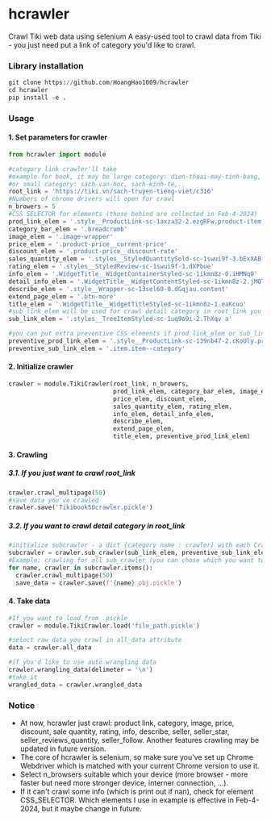 # hcrawler
Crawl Tiki web data using selenium
A easy-used tool to crawl data from Tiki - you just need put a link of category you'd like to crawl.

### Library installation

```python
git clone https://github.com/HoangHao1009/hcrawler
cd hcrawler
pip install -e .
```

### Usage

#### 1. Set parameters for crawler
```python
from hcrawler import module

#category link crawler'll take
#example for book, it may be large category: dien-thoai-may-tinh-bang, thoi-trang-nu, ...
#or small category: sach-van-hoc, sach-kinh-te,..
root_link = 'https://tiki.vn/sach-truyen-tieng-viet/c316' 
#Numbers of chrome drivers will open for crawl
n_browers = 5
#CSS SELECTOR for elements (those behind are collected in Feb-4-2024)
prod_link_elem = '.style__ProductLink-sc-1axza32-2.ezgRFw.product-item'
category_bar_elem = '.breadcrumb'
image_elem = '.image-wrapper'
price_elem = '.product-price__current-price'
discount_elem = '.product-price__discount-rate'
sales_quantity_elem = '.styles__StyledQuantitySold-sc-1swui9f-3.bExXAB'
rating_elem = '.styles__StyledReview-sc-1swui9f-1.dXPbue'
info_elem = '.WidgetTitle__WidgetContainerStyled-sc-1ikmn8z-0.iHMNqO'
detail_info_elem = '.WidgetTitle__WidgetContentStyled-sc-1ikmn8z-2.jMQTPW'
describe_elem = '.style__Wrapper-sc-13sel60-0.dGqjau.content'
extend_page_elem = '.btn-more'
title_elem = '.WidgetTitle__WidgetTitleStyled-sc-1ikmn8z-1.eaKcuo'
#sub_link_elem will be used for crawl detail category in root_link you put
sub_link_elem = '.styles__TreeItemStyled-sc-1uq9a9i-2.ThXqv a'

#you can put extra preventive CSS elements if prod_link_elem or sub_link_elem isn't valid
preventive_prod_link_elem = '.style__ProductLink-sc-139nb47-2.cKoUly.product-item'
preventive_sub_link_elem = '.item.item--category'
```

#### 2. Initialize crawler

```python
crawler = module.TikiCrawler(root_link, n_browers, 
                             prod_link_elem, category_bar_elem, image_elem, 
                             price_elem, discount_elem,
                             sales_quantity_elem, rating_elem,
                             info_elem, detail_info_elem,
                             describe_elem,
                             extend_page_elem,
                             title_elem, preventive_prod_link_elem)
```

#### 3. Crawling

##### 3.1. If you just want to crawl root_link
```python
crawler.crawl_multipage(50)
#save data you've crawled
crawler.save('Tikibook50crawler.pickle')
```

##### 3.2. If you want to crawl detail category in root_link
```python
#initialize subcrawler - a dict {category name : crawler} with each Crawler for each detail category link
subcrawler = crawler.sub_crawler(sub_link_elem, preventive_sub_link_elem)
#Example: crawling for all sub_crawler (you can chose which you want to crawl)
for name, crawler in subcrawler.items():
  crawler.crawl_multipage(50)
  save_data = crawler.save(f'{name}_obj.pickle')
```

#### 4. Take data
```python
#If you want to load from .pickle
crawler = module.TikiCrawler.load('file_path.pickle')

#select raw data you crawl in all_data attribute
data = crawler.all_data

#if you'd like to use auto wrangling data
crawler.wrangling_data(delimeter = '\n')
#take it
wrangled_data = crawler.wrangled_data
```

### Notice
- At now, hcrawler just crawl: product link, category, image, price, discount, sale quantity, rating, info, describe, seller, seller_star, seller_reviews_quantity, seller_follow. Another features crawling may be updated in future version.
- The core of hcrawler is selenium, so make sure you've set up Chrome Webdriver which is matched with your current Chrome version to use it.
- Select n_browsers suitable which your device (more browser - more faster but need more stronger device, interner connection, ...).
- If it can't crawl some info (which is print out if nan), check for element CSS_SELECTOR. Which elements I use in example is effective in Feb-4-2024, but it maybe change in future.

